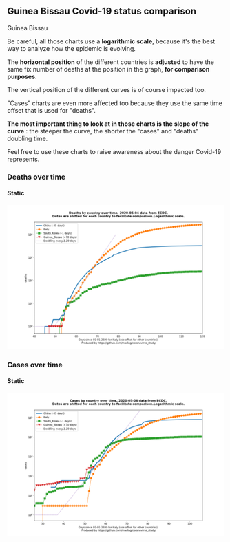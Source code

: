 ## Guinea Bissau Covid-19 status comparison 

Guinea Bissau



Be careful, all those charts use a **logarithmic scale**, because it's the best way to analyze how the epidemic is evolving.
 
The **horizontal position** of the different countries is **adjusted** to have the same fix number of deaths at the position in the graph, **for comparison purposes**.

The vertical position of the different curves is of course impacted too.

"Cases" charts are even more affected too because they use the same time offset that is used for "deaths".

**The most important thing to look at in those charts is the slope of the curve** : the steeper the curve, the shorter the "cases" and "deaths" doubling time.

Feel free to use these charts to raise awareness about the danger Covid-19 represents. 


 
### Deaths over time
 
#### Static
![Guinea Bissau covid-19 deaths static chart](https://raw.githubusercontent.com/madlag/coronavirus_study/master/notebooks/graphs/2020-05-04/countries/Guinea_Bissau/2020-05-04_Guinea_Bissau_deaths.png "Guinea Bissau covid-19 deaths static chart")   

 
### Cases over time
 
#### Static
![Guinea Bissau covid-19 cases static chart](https://raw.githubusercontent.com/madlag/coronavirus_study/master/notebooks/graphs/2020-05-04/countries/Guinea_Bissau/2020-05-04_Guinea_Bissau_cases.png "Guinea Bissau covid-19 cases static chart")   

